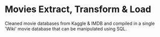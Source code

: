 # Movies Extract, Transform & Load
Cleaned movie databases from Kaggle & IMDB and compiled in a single 'Wiki' movie database that can be manipulated using SQL.
